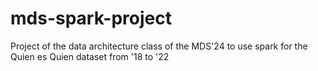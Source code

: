 # mds-spark-project
Project of the data architecture class of the MDS'24 to use spark for the Quien es Quien dataset from '18 to '22
